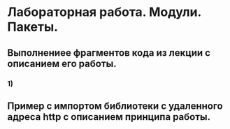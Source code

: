 # Лабораторная работа. Модули. Пакеты. 

## Выполнениее фрагментов кода из лекции с описанием его работы.

### 1)












## Пример с импортом библиотеки с удаленного адреса http с описанием принципа работы.



